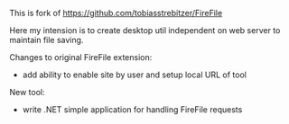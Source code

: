 This is fork of https://github.com/tobiasstrebitzer/FireFile

Here my intension is to create desktop util independent on web server to maintain file saving.

Changes to original FireFile extension:
* add ability to enable site by user and setup local URL of tool

New tool:
* write .NET simple application for handling FireFile requests 
